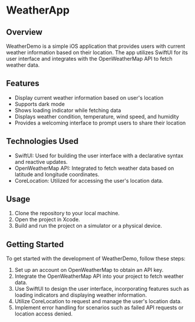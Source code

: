 # WeatherApp


## Overview

WeatherDemo is a simple iOS application that provides users with current weather information based on their location. The app utilizes SwiftUI for its user interface and integrates with the OpenWeatherMap API to fetch weather data.

## Features

- Display current weather information based on user's location
- Supports dark mode
- Shows loading indicator while fetching data
- Displays weather condition, temperature, wind speed, and humidity
- Provides a welcoming interface to prompt users to share their location

## Technologies Used

- SwiftUI: Used for building the user interface with a declarative syntax and reactive updates.
- OpenWeatherMap API: Integrated to fetch weather data based on latitude and longitude coordinates.
- CoreLocation: Utilized for accessing the user's location data.

## Usage

1. Clone the repository to your local machine.
2. Open the project in Xcode.
3. Build and run the project on a simulator or a physical device.

## Getting Started

To get started with the development of WeatherDemo, follow these steps:

1. Set up an account on OpenWeatherMap to obtain an API key.
2. Integrate the OpenWeatherMap API into your project to fetch weather data.
3. Use SwiftUI to design the user interface, incorporating features such as loading indicators and displaying weather information.
4. Utilize CoreLocation to request and manage the user's location data.
5. Implement error handling for scenarios such as failed API requests or location access denied.


